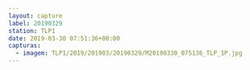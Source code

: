 ```yaml
---
layout: capture
label: 20190329
station: TLP1
date: 2019-03-30 07:51:36+00:00
capturas:
  - imagem: TLP1/2019/201903/20190329/M20190330_075136_TLP_1P.jpg
---
```

